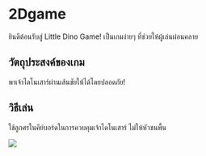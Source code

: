 # 2Dgame

ยินดีต้อนรับสู่ Little Dino Game! เป็นเกมง่ายๆ ที่ช่วยให้ผู้เล่นผ่อนคลาย


## วัตถุประสงค์ของเกม
พาเจ้าไดโนเสาร์ผ่านเส้นชัยให้ได้โดยปลอดภัย!

## วิธีเล่น
ใช้ลูกศรในคีย์บอร์ดในการควบคุมเจ้าไดโนเสาร์ ไม่ให้หัวชนพื้น


<image src = /icon.JPG>



